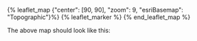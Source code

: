 {% leaflet_map {"center": [90, 90],
                "zoom": 9,
                "esriBasemap": "Topographic"}%}
    {% leaflet_marker %}
{% end_leaflet_map %}

The above map should look like this:

